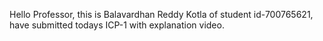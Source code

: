 Hello Professor, this is Balavardhan Reddy Kotla of student id-700765621, have submitted todays ICP-1 with explanation video.
